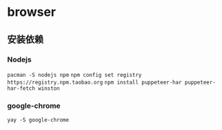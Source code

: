 # browser

## 安装依赖

### Nodejs

`pacman -S nodejs npm`
`npm config set registry https://registry.npm.taobao.org`
`npm install puppeteer-har puppeteer-har-fetch winston`

### google-chrome
`yay -S google-chrome`
